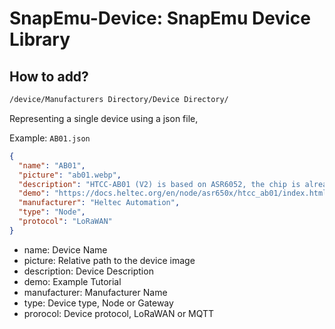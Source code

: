 # SnapEmu-Device: SnapEmu Device Library

## How to add?

```txt
/device/Manufacturers Directory/Device Directory/
```
Representing a single device using a json file, 

Example: `AB01.json`

```json
{
  "name": "AB01",
  "picture": "ab01.webp",
  "description": "HTCC-AB01 (V2) is based on ASR6052, the chip is already integrated with the PSoC® 4000 series MCU (ARM® Cortex® M0+ Core) and SX1262.",
  "demo": "https://docs.heltec.org/en/node/asr650x/htcc_ab01/index.html",
  "manufacturer": "Heltec Automation",
  "type": "Node",
  "protocol": "LoRaWAN"
}
```

- name: Device Name
- picture: Relative path to the device image
- description: Device Description
- demo: Example Tutorial
- manufacturer: Manufacturer Name
- type: Device type, Node or Gateway
- prorocol: Device protocol, LoRaWAN or MQTT
